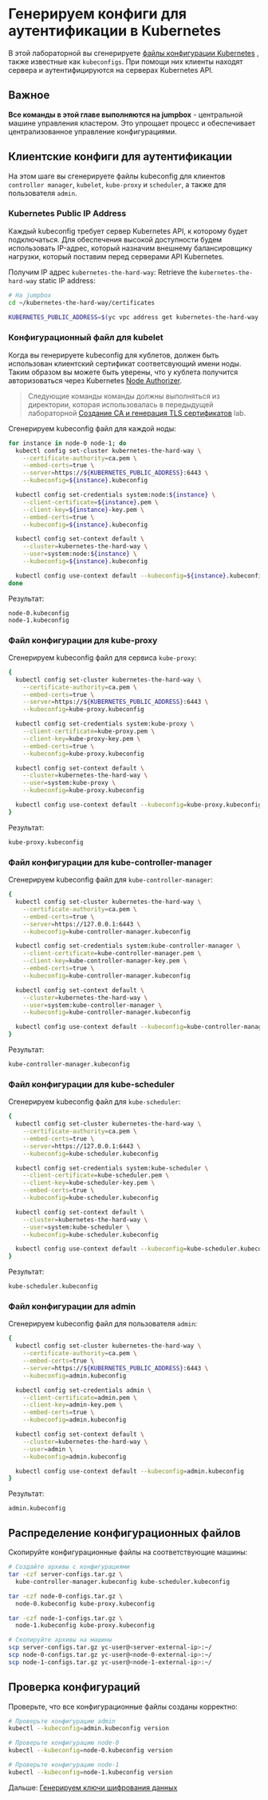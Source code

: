 # Генерируем конфиги для аутентификации в Kubernetes

В этой лабораторной вы
сгенерируете [файлы конфигурации Kubernetes](https://kubernetes.io/docs/concepts/configuration/organize-cluster-access-kubeconfig/)
, также известные как `kubeconfigs`. При помощи них клиенты находят сервера и аутентифицируются на серверах Kubernetes
API.

## Важное

**Все команды в этой главе выполняются на jumpbox** - центральной машине управления кластером. 
Это упрощает процесс и обеспечивает централизованное управление конфигурациями.

## Клиентские конфиги для аутентификации

На этом шаге вы сгенерируете файлы kubeconfig для клиентов `controller manager`, `kubelet`, `kube-proxy` и `scheduler`,
а также для пользователя `admin`.

### Kubernetes Public IP Address

Каждый kubeconfig требует сервер Kubernetes API, к которому будет подключаться. Для обеспечения высокой доступности
будем использовать IP-адрес, который назначим внешнему балансировщику нагрузки, который поставим перед серверами API
Kubernetes.

Получим IP адрес `kubernetes-the-hard-way`:
Retrieve the `kubernetes-the-hard-way` static IP address:

```bash
# На jumpbox
cd ~/kubernetes-the-hard-way/certificates

KUBERNETES_PUBLIC_ADDRESS=$(yc vpc address get kubernetes-the-hard-way --format json | jq '.external_ipv4_address.address' -r)
```

### Конфигурационный файл для kubelet

Когда вы генерируете kubeconfig для кублетов, должен быть использован клиентский сертификат соответсвующий имени ноды.
Таким образом вы можете быть уверены, что у кублета получится авторизоваться через
Kubernetes [Node Authorizer](https://kubernetes.io/docs/admin/authorization/node/).

> Следующие команды команды должны выполняться из директории, которая использовалась в передыдущей
> лабораторной [Создание CA и генерация TLS сертификатов](04-certificate-authority.md) lab.

Сгенерируем kubeconfig файл для каждой ноды:

```bash
for instance in node-0 node-1; do
  kubectl config set-cluster kubernetes-the-hard-way \
    --certificate-authority=ca.pem \
    --embed-certs=true \
    --server=https://${KUBERNETES_PUBLIC_ADDRESS}:6443 \
    --kubeconfig=${instance}.kubeconfig

  kubectl config set-credentials system:node:${instance} \
    --client-certificate=${instance}.pem \
    --client-key=${instance}-key.pem \
    --embed-certs=true \
    --kubeconfig=${instance}.kubeconfig

  kubectl config set-context default \
    --cluster=kubernetes-the-hard-way \
    --user=system:node:${instance} \
    --kubeconfig=${instance}.kubeconfig

  kubectl config use-context default --kubeconfig=${instance}.kubeconfig
done
```

Результат:

```
node-0.kubeconfig
node-1.kubeconfig
```

### Файл конфигурации для kube-proxy

Сгенерируем kubeconfig файл для сервиса `kube-proxy`:

```bash
{
  kubectl config set-cluster kubernetes-the-hard-way \
    --certificate-authority=ca.pem \
    --embed-certs=true \
    --server=https://${KUBERNETES_PUBLIC_ADDRESS}:6443 \
    --kubeconfig=kube-proxy.kubeconfig

  kubectl config set-credentials system:kube-proxy \
    --client-certificate=kube-proxy.pem \
    --client-key=kube-proxy-key.pem \
    --embed-certs=true \
    --kubeconfig=kube-proxy.kubeconfig

  kubectl config set-context default \
    --cluster=kubernetes-the-hard-way \
    --user=system:kube-proxy \
    --kubeconfig=kube-proxy.kubeconfig

  kubectl config use-context default --kubeconfig=kube-proxy.kubeconfig
}
```

Результат:

```
kube-proxy.kubeconfig
```

### Файл конфигурации для kube-controller-manager

Сгенерируем kubeconfig файл для `kube-controller-manager`:

```bash
{
  kubectl config set-cluster kubernetes-the-hard-way \
    --certificate-authority=ca.pem \
    --embed-certs=true \
    --server=https://127.0.0.1:6443 \
    --kubeconfig=kube-controller-manager.kubeconfig

  kubectl config set-credentials system:kube-controller-manager \
    --client-certificate=kube-controller-manager.pem \
    --client-key=kube-controller-manager-key.pem \
    --embed-certs=true \
    --kubeconfig=kube-controller-manager.kubeconfig

  kubectl config set-context default \
    --cluster=kubernetes-the-hard-way \
    --user=system:kube-controller-manager \
    --kubeconfig=kube-controller-manager.kubeconfig

  kubectl config use-context default --kubeconfig=kube-controller-manager.kubeconfig
}
```

Результат:

```
kube-controller-manager.kubeconfig
```

### Файл конфигурации для kube-scheduler

Сгенерируем kubeconfig файл для `kube-scheduler`:

```bash
{
  kubectl config set-cluster kubernetes-the-hard-way \
    --certificate-authority=ca.pem \
    --embed-certs=true \
    --server=https://127.0.0.1:6443 \
    --kubeconfig=kube-scheduler.kubeconfig

  kubectl config set-credentials system:kube-scheduler \
    --client-certificate=kube-scheduler.pem \
    --client-key=kube-scheduler-key.pem \
    --embed-certs=true \
    --kubeconfig=kube-scheduler.kubeconfig

  kubectl config set-context default \
    --cluster=kubernetes-the-hard-way \
    --user=system:kube-scheduler \
    --kubeconfig=kube-scheduler.kubeconfig

  kubectl config use-context default --kubeconfig=kube-scheduler.kubeconfig
}
```

Результат:

```
kube-scheduler.kubeconfig
```

### Файл конфигурации для admin

Сгенерируем kubeconfig файл для пользователя `admin`:

```bash
{
  kubectl config set-cluster kubernetes-the-hard-way \
    --certificate-authority=ca.pem \
    --embed-certs=true \
    --server=https://${KUBERNETES_PUBLIC_ADDRESS}:6443 \
    --kubeconfig=admin.kubeconfig

  kubectl config set-credentials admin \
    --client-certificate=admin.pem \
    --client-key=admin-key.pem \
    --embed-certs=true \
    --kubeconfig=admin.kubeconfig

  kubectl config set-context default \
    --cluster=kubernetes-the-hard-way \
    --user=admin \
    --kubeconfig=admin.kubeconfig

  kubectl config use-context default --kubeconfig=admin.kubeconfig
}
```

Результат:

```
admin.kubeconfig
```

## Распределение конфигурационных файлов

Скопируйте конфигурационные файлы на соответствующие машины:

```bash
# Создайте архивы с конфигурациями
tar -czf server-configs.tar.gz \
  kube-controller-manager.kubeconfig kube-scheduler.kubeconfig

tar -czf node-0-configs.tar.gz \
  node-0.kubeconfig kube-proxy.kubeconfig

tar -czf node-1-configs.tar.gz \
  node-1.kubeconfig kube-proxy.kubeconfig

# Скопируйте архивы на машины
scp server-configs.tar.gz yc-user@<server-external-ip>:~/
scp node-0-configs.tar.gz yc-user@<node-0-external-ip>:~/
scp node-1-configs.tar.gz yc-user@<node-1-external-ip>:~/
```

## Проверка конфигураций

Проверьте, что все конфигурационные файлы созданы корректно:

```bash
# Проверьте конфигурацию admin
kubectl --kubeconfig=admin.kubeconfig version

# Проверьте конфигурацию node-0
kubectl --kubeconfig=node-0.kubeconfig version

# Проверьте конфигурацию node-1
kubectl --kubeconfig=node-1.kubeconfig version
```

Дальше: [Генерируем ключи шифрования данных](07-data-encryption-keys.md)
